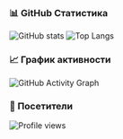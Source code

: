 ### 📊 GitHub Статистика
![GitHub stats](https://github-readme-stats.vercel.app/api?username=GameXost&show_icons=true&theme=tokyonight)
![Top Langs](https://github-readme-stats.vercel.app/api/top-langs/?username=GameXost&layout=compact&theme=tokyonight)

### 📈 График активности
![GitHub Activity Graph](https://github-readme-activity-graph.vercel.app/graph?username=GameXost&theme=react-dark)

### 👀 Посетители
![Profile views](https://komarev.com/ghpvc/?username=GameXost&color=blue)
